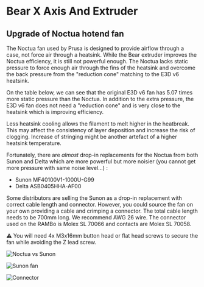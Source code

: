 # Bear X Axis And Extruder

## Upgrade of Noctua hotend fan

The Noctua fan used by Prusa is designed to provide airflow through a case, not force air through a heatsink. While the Bear extruder improves the Noctua efficiency, it is still not powerful enough. The Noctua lacks static pressure to force enough air through the fins of the heatsink and overcome the back pressure from the "reduction cone" matching to the E3D v6 heatsink.

On the table below, we can see that the original E3D v6 fan has 5.07 times more static pressure than the Noctua. In addition to the extra pressure, the E3D v6 fan does not need a "reduction cone" and is very close to the heatsink which is improving efficiency.

Less heatsink cooling allows the filament to melt higher in the heatbreak. This may affect the consistency of layer deposition and increase the risk of clogging. Increase of stringing might be another artefact of a higher heatsink temperature.

Fortunately, there are *almost* drop-in replacements for the Noctua from both Sunon and Delta which are more powerful but more noisier (you cannot get more pressure with same noise level...) :
  * Sunon MF40100V1-1000U-G99
  * Delta ASB0405HHA-AF00

Some distributors are selling the Sunon as a drop-in replacement with correct cable length and connector. However, you could source the fan on your own providing a cable and crimping a connector. The total cable length needs to be 700mm long. We recommend AWG 26 wire. The connector used on the RAMBo is Molex SL 70066 and contacts are Molex SL 70058.

:warning: You will need 4x M3x16mm button head or flat head screws to secure the fan while avoiding the Z lead screw.

![Noctua vs Sunon](fans_comparison.png)


![Sunon fan](sunon.jpg)


![Connector](connector.jpg)
